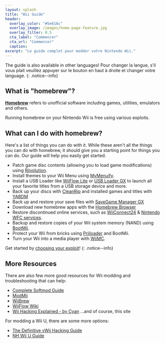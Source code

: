 ```yaml
---
layout: splash
title: "Wii Guide"
header:
  overlay_color: "#5e616c"
  overlay_image: /images/home-page-feature.jpg
  overlay_filter: 0.5
  cta_label: "Commencer"
  cta_url: "Commencer"
  caption:
excerpt: "Le guide complet pour modder votre Nintendo Wii."
---
```


The guide is also available in other languages! Pour changer la langue, s’il vous plait veuillez appuyer sur le bouton en haut à droite et changer votre language.
{: .notice--info}

## What is "homebrew"?

[**Homebrew**](https://en.wikipedia.org/wiki/Homebrew_(video_games)) refers to unofficial software including games, utilities, emulators and others.

Running homebrew on your Nintendo Wii is free using various exploits.

## What can I do with homebrew?

Here's a list of things you can do with it. While these aren't all the things you can do with homebrew, it should give you a starting point for things you can do. Our guide will help you easily get started.

- Patch game disc contents (allowing you to load game modifications) using [Riivolution](http://www.wiibrew.org/wiki/Riivolution).
- Install themes to your Wii Menu using [MyMenuify](themes).
- Install a USB Loader like [WiiFlow Lite](https://gbatemp.net/threads/wiiflow-lite.422685/) or [USB Loader GX](usbloadergx) to launch all your favorite titles from a USB storage device and more.
- Back up your discs with [CleanRip](/dump-games) and installed games and titles with [YABDM](dump-wads)
- Back up and restore your save files with [SaveGame Manager GX](https://wiidatabase.de/downloads/wii-tools/savegame-manager-gx-beta/)
- Download new homebrew apps with the [Homebrew Browser](hbb)
- Restore discontinued online services, such as [WiiConnect24](riiconnect24) & [Nintendo WFC services](wiimmfi).
- Backup and restore copies of your Wii system memory (NAND) using [BootMii](http://bootmii.org).
- Protect your Wii from bricks using [Priiloader](priiloader) and BootMii.
- Turn your Wii into a media player with [WiiMC](http://www.wiimc.org/).

Get started by [choosing your exploit](get-started)!
{: .notice--info}

## More Resources

There are also few more good resources for Wii modding and troubleshooting that can help:

- [Complete Softmod Guide](https://sites.google.com/site/completesg/)
- [ModMii](http://modmii.000webhostapp.com/)
- [WiiBrew](https://wiibrew.org/)
- [WiiFlow Wiki](https://sites.google.com/site/wiiflowiki4/)
- [Wii Hacking Explained - by Cyan](https://gbatemp.net/threads/wii-hacking-explained.501605/) ...and of course, this site

For modding a Wii U, there are some more options:
- [The Definitive vWii Hacking Guide](https://gbatemp.net/threads/the-definitive-vwii-hacking-guide.425852/)
- [NH Wii U Guide](https://wiiuguide.xyz)

